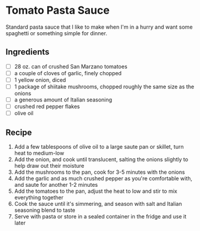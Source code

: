 # Tomato Pasta Sauce

Standard pasta sauce that I like to make when I'm in a hurry and want some spaghetti or something simple for dinner.

## Ingredients

- [ ] 28 oz. can of crushed San Marzano tomatoes
- [ ] a couple of cloves of garlic, finely chopped
- [ ] 1 yellow onion, diced
- [ ] 1 package of shiitake mushrooms, chopped roughly the same size as the onions
- [ ] a generous amount of Italian seasoning
- [ ] crushed red pepper flakes
- [ ] olive oil

## Recipe

1. Add a few tablespoons of olive oil to a large saute pan or skillet, turn heat to medium-low
1. Add the onion, and cook until translucent, salting the onions slightly to help draw out their moisture
1. Add the mushrooms to the pan, cook for 3-5 minutes with the onions
1. Add the garlic and as much crushed pepper as you're comfortable with, and saute for another 1-2 minutes
1. Add the tomatoes to the pan, adjust the heat to low and stir to mix everything together
1. Cook the sauce until it's simmering, and season with salt and Italian seasoning blend to taste
1. Serve with pasta or store in a sealed container in the fridge and use it later
